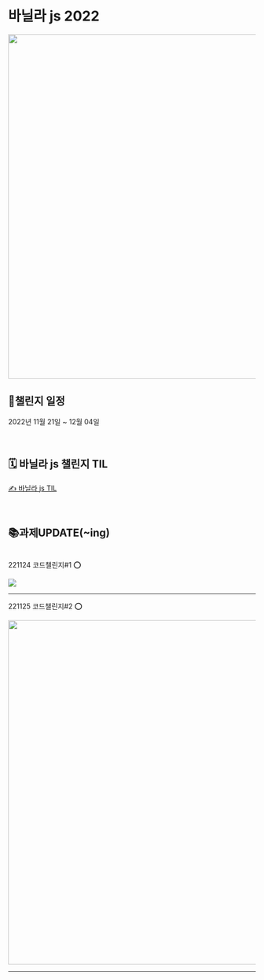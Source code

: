 # 바닐라 js 2022

<img src="https://velog.velcdn.com/images/jini9256/post/640a424e-3b84-4cfc-a8e7-ef2976a9c2e9/image.webp" width="700">
<br>

## 🚩챌린지 일정
2022년 11월 21일 ~ 12월 04일

<br>

## 🗓 바닐라 js 챌린지 TIL 
 [✍️ 바닐라 js TIL](https://velog.io/@jini9256/series/%EB%B0%94%EB%8B%90%EB%9D%BC-JS)

<br>
 
## 📚과제UPDATE(~ing)

<br>
221124 코드챌린지#1 ⭕

![](https://velog.velcdn.com/images/jini9256/post/0ecae5a6-1ebb-4656-924c-531e2ab771d0/image.gif)

---

221125 코드챌린지#2 ⭕

<img src="https://velog.velcdn.com/images/jini9256/post/0d2074cd-522e-41ec-bc4c-487b9b788605/image.gif" width="700">

---
